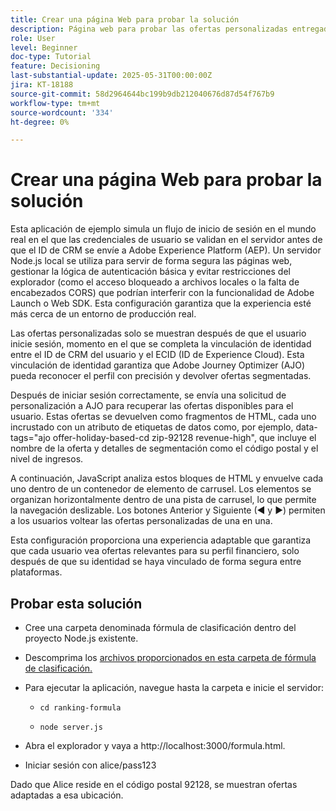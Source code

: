 ```yaml
---
title: Crear una página Web para probar la solución
description: Página web para probar las ofertas personalizadas entregadas mediante la toma de decisiones.
role: User
level: Beginner
doc-type: Tutorial
feature: Decisioning
last-substantial-update: 2025-05-31T00:00:00Z
jira: KT-18188
source-git-commit: 58d2964644bc199b9db212040676d87d54f767b9
workflow-type: tm+mt
source-wordcount: '334'
ht-degree: 0%

---
```



# Crear una página Web para probar la solución

Esta aplicación de ejemplo simula un flujo de inicio de sesión en el mundo real en el que las credenciales de usuario se validan en el servidor antes de que el ID de CRM se envíe a Adobe Experience Platform (AEP). Un servidor Node.js local se utiliza para servir de forma segura las páginas web, gestionar la lógica de autenticación básica y evitar restricciones del explorador (como el acceso bloqueado a archivos locales o la falta de encabezados CORS) que podrían interferir con la funcionalidad de Adobe Launch o Web SDK. Esta configuración garantiza que la experiencia esté más cerca de un entorno de producción real.

Las ofertas personalizadas solo se muestran después de que el usuario inicie sesión, momento en el que se completa la vinculación de identidad entre el ID de CRM del usuario y el ECID (ID de Experience Cloud). Esta vinculación de identidad garantiza que Adobe Journey Optimizer (AJO) pueda reconocer el perfil con precisión y devolver ofertas segmentadas.

Después de iniciar sesión correctamente, se envía una solicitud de personalización a AJO para recuperar las ofertas disponibles para el usuario. Estas ofertas se devuelven como fragmentos de HTML, cada uno incrustado con un atributo de etiquetas de datos como, por ejemplo, data-tags=&quot;ajo offer-holiday-based-cd zip-92128 revenue-high&quot;, que incluye el nombre de la oferta y detalles de segmentación como el código postal y el nivel de ingresos.

A continuación, JavaScript analiza estos bloques de HTML y envuelve cada uno dentro de un contenedor de elemento de carrusel. Los elementos se organizan horizontalmente dentro de una pista de carrusel, lo que permite la navegación deslizable. Los botones Anterior y Siguiente (◀ y ▶) permiten a los usuarios voltear las ofertas personalizadas de una en una.

Esta configuración proporciona una experiencia adaptable que garantiza que cada usuario vea ofertas relevantes para su perfil financiero, solo después de que su identidad se haya vinculado de forma segura entre plataformas.

## Probar esta solución

* Cree una carpeta denominada fórmula de clasificación dentro del proyecto Node.js existente.

* Descomprima los [archivos proporcionados en esta carpeta de fórmula de clasificación.](assets/ranking-formula.zip)

* Para ejecutar la aplicación, navegue hasta la carpeta e inicie el servidor:
   * `cd ranking-formula`

   * `node server.js`


* Abra el explorador y vaya a http://localhost:3000/formula.html.

* Iniciar sesión con alice/pass123

Dado que Alice reside en el código postal 92128, se muestran ofertas adaptadas a esa ubicación.